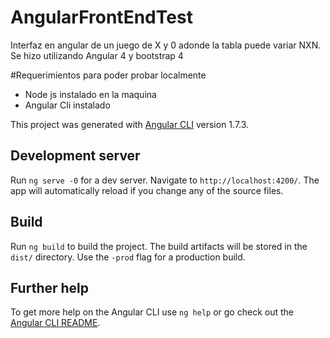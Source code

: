 # AngularFrontEndTest

Interfaz en angular de un juego de X y 0 adonde la tabla puede variar NXN. Se hizo utilizando Angular 4 y bootstrap 4

#Requerimientos para poder probar localmente
  - Node js instalado en la maquina
  - Angular Cli instalado
  

This project was generated with [Angular CLI](https://github.com/angular/angular-cli) version 1.7.3.

## Development server

Run `ng serve -0` for a dev server. Navigate to `http://localhost:4200/`. The app will automatically reload if you change any of the source files.


## Build

Run `ng build` to build the project. The build artifacts will be stored in the `dist/` directory. Use the `-prod` flag for a production build.


## Further help

To get more help on the Angular CLI use `ng help` or go check out the [Angular CLI README](https://github.com/angular/angular-cli/blob/master/README.md).
